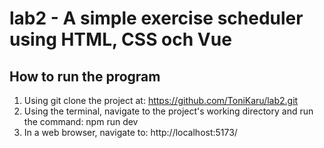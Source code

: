 # lab2 - A simple exercise scheduler using HTML, CSS och Vue


## How to run the program 
1. Using git clone the project at: https://github.com/ToniKaru/lab2.git
2. Using the terminal, navigate to the project's working directory and 
   run the command: npm run dev 
3. In a web browser, navigate to: http://localhost:5173/

